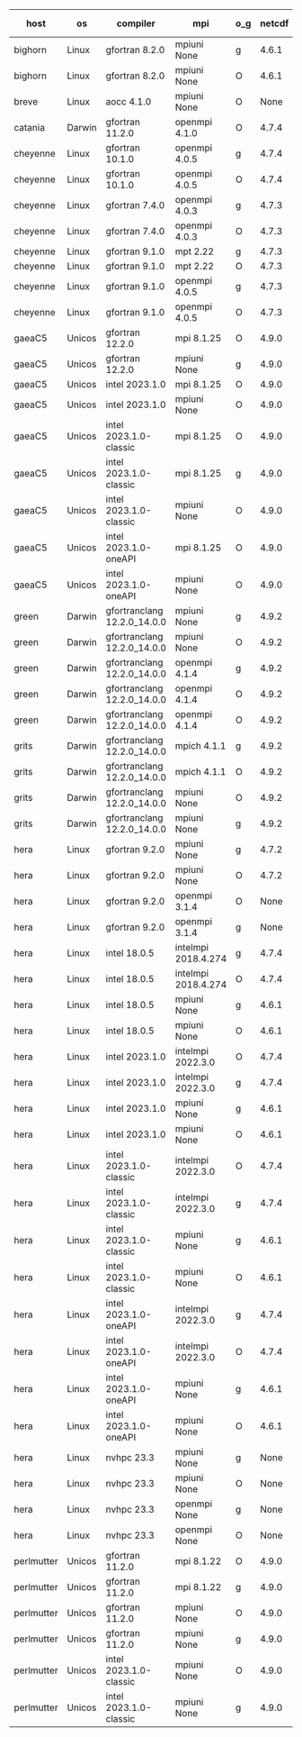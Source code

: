 

| host     | os       | compiler                              | mpi                      | o_g        | netcdf        | build       | u_pass          | u_fail          | s_pass            | s_fail            | e_pass             | e_fail             | nuopc_pass       | nuopc_fail       | artifacts link          |
|----------|----------|---------------------------------------|--------------------------|------------|---------------|-------------|-----------------|-----------------|-------------------|-------------------|--------------------|--------------------|------------------|------------------|-------------------------|
| bighorn | Linux | gfortran 8.2.0 | mpiuni None  | g | 4.6.1  | PASS | 12423 | 0 | 8 | 0 | 44 | 0 | None | None | <a href="https://github.com/esmf-org/esmf-test-artifacts/tree/a154f460218aff043785c1d6b64eed03e869e52f/develop/gfortran/8.2.0/g/mpiuni/None" target="_blank">a154f46</a> | 
| bighorn | Linux | gfortran 8.2.0 | mpiuni None  | O | 4.6.1  | PASS | 12423 | 0 | 8 | 0 | 44 | 0 | None | None | <a href="https://github.com/esmf-org/esmf-test-artifacts/tree/750308c80e2d51663a4b4d3b2a13d2134ed19c5d/develop/gfortran/8.2.0/O/mpiuni/None" target="_blank">750308c</a> | 
| breve | Linux | aocc 4.1.0 | mpiuni None  | O | None  | PASS | None | None | None | None | None | None | None | None | <a href="https://github.com/esmf-org/esmf-test-artifacts/tree/56ac0ac35a76ec0ddddcf2b45f38a93294e7fefe/develop/aocc/4.1.0/O/mpiuni/None" target="_blank">56ac0ac</a> | 
| catania | Darwin | gfortran 11.2.0 | openmpi 4.1.0  | O | 4.7.4  | PASS | 14088 | 3 | 49 | 0 | 81 | 0 | 47 | 0 | <a href="https://github.com/esmf-org/esmf-test-artifacts/tree/ec04ae97317d77d67de2f102b0f476a0ae6e7743/develop/gfortran/11.2.0/O/openmpi/4.1.0" target="_blank">ec04ae9</a> | 
| cheyenne | Linux | gfortran 10.1.0 | openmpi 4.0.5  | g | 4.7.4  | PASS | None | None | None | None | None | None | None | None | <a href="https://github.com/esmf-org/esmf-test-artifacts/tree/2782f6b0d2a9b53d1b90c868ddbc91cfe0f0b19c/develop/gfortran/10.1.0/g/openmpi/4.0.5" target="_blank">2782f6b</a> | 
| cheyenne | Linux | gfortran 10.1.0 | openmpi 4.0.5  | O | 4.7.4  | PASS | None | None | None | None | None | None | None | None | <a href="https://github.com/esmf-org/esmf-test-artifacts/tree/a779f6a077915b4a8e1a6b728a6f18162e33080b/develop/gfortran/10.1.0/O/openmpi/4.0.5" target="_blank">a779f6a</a> | 
| cheyenne | Linux | gfortran 7.4.0 | openmpi 4.0.3  | g | 4.7.3  | PASS | None | None | None | None | None | None | None | None | <a href="https://github.com/esmf-org/esmf-test-artifacts/tree/e81e514507070c127f000b96b64fc6abafa3e91b/develop/gfortran/7.4.0/g/openmpi/4.0.3" target="_blank">e81e514</a> | 
| cheyenne | Linux | gfortran 7.4.0 | openmpi 4.0.3  | O | 4.7.3  | PASS | None | None | None | None | None | None | None | None | <a href="https://github.com/esmf-org/esmf-test-artifacts/tree/02ac7fa6f526f21c20af75b06066926e266129db/develop/gfortran/7.4.0/O/openmpi/4.0.3" target="_blank">02ac7fa</a> | 
| cheyenne | Linux | gfortran 9.1.0 | mpt 2.22  | g | 4.7.3  | PASS | None | None | None | None | None | None | None | None | <a href="https://github.com/esmf-org/esmf-test-artifacts/tree/5545bdf7dcef9cb0895a4f2c290c3f4111d11309/develop/gfortran/9.1.0/g/mpt/2.22" target="_blank">5545bdf</a> | 
| cheyenne | Linux | gfortran 9.1.0 | mpt 2.22  | O | 4.7.3  | PASS | None | None | None | None | None | None | None | None | <a href="https://github.com/esmf-org/esmf-test-artifacts/tree/f0470c6db845e7ba0dcc9a8510f2b3bd7006d9b6/develop/gfortran/9.1.0/O/mpt/2.22" target="_blank">f0470c6</a> | 
| cheyenne | Linux | gfortran 9.1.0 | openmpi 4.0.5  | g | 4.7.3  | PASS | None | None | None | None | None | None | None | None | <a href="https://github.com/esmf-org/esmf-test-artifacts/tree/b1213811ae33840c8b99a04125a909d55aeba6de/develop/gfortran/9.1.0/g/openmpi/4.0.5" target="_blank">b121381</a> | 
| cheyenne | Linux | gfortran 9.1.0 | openmpi 4.0.5  | O | 4.7.3  | PASS | None | None | None | None | None | None | None | None | <a href="https://github.com/esmf-org/esmf-test-artifacts/tree/efe6d493c282239ef6b5c20980e7c11ff0763eed/develop/gfortran/9.1.0/O/openmpi/4.0.5" target="_blank">efe6d49</a> | 
| gaeaC5 | Unicos | gfortran 12.2.0 | mpi 8.1.25  | O | 4.9.0  | PASS | None | None | None | None | None | None | None | None | <a href="https://github.com/esmf-org/esmf-test-artifacts/tree/c7d8ae7b8a3481adc45d3ee19f9ec6e016ed3b50/develop/gfortran/12.2.0/O/mpi/8.1.25" target="_blank">c7d8ae7</a> | 
| gaeaC5 | Unicos | gfortran 12.2.0 | mpiuni None  | g | 4.9.0  | PASS | None | None | None | None | None | None | None | None | <a href="https://github.com/esmf-org/esmf-test-artifacts/tree/03863fc4307ebf6d2886def9cf5430495aea27fc/develop/gfortran/12.2.0/g/mpiuni/None" target="_blank">03863fc</a> | 
| gaeaC5 | Unicos | intel 2023.1.0 | mpi 8.1.25  | O | 4.9.0  | PASS | None | None | None | None | None | None | None | None | <a href="https://github.com/esmf-org/esmf-test-artifacts/tree/25eb8b3430761f1f88826c2b9f99d3f53796c57e/develop/intel/2023.1.0/O/mpi/8.1.25" target="_blank">25eb8b3</a> | 
| gaeaC5 | Unicos | intel 2023.1.0 | mpiuni None  | O | 4.9.0  | PASS | None | None | None | None | None | None | None | None | <a href="https://github.com/esmf-org/esmf-test-artifacts/tree/b90fd36f31e09b277d8fc34596debe4251bfc536/develop/intel/2023.1.0/O/mpiuni/None" target="_blank">b90fd36</a> | 
| gaeaC5 | Unicos | intel 2023.1.0-classic | mpi 8.1.25  | O | 4.9.0  | PASS | None | None | None | None | None | None | None | None | <a href="https://github.com/esmf-org/esmf-test-artifacts/tree/5a8fc82fde0f1619c3aa389634382789b2506177/develop/intel/2023.1.0-classic/O/mpi/8.1.25" target="_blank">5a8fc82</a> | 
| gaeaC5 | Unicos | intel 2023.1.0-classic | mpi 8.1.25  | g | 4.9.0  | PASS | None | None | None | None | None | None | None | None | <a href="https://github.com/esmf-org/esmf-test-artifacts/tree/d72e0706a070c300bd3d7855b88eae8a9e9e93a5/develop/intel/2023.1.0-classic/g/mpi/8.1.25" target="_blank">d72e070</a> | 
| gaeaC5 | Unicos | intel 2023.1.0-classic | mpiuni None  | O | 4.9.0  | PASS | None | None | None | None | None | None | None | None | <a href="https://github.com/esmf-org/esmf-test-artifacts/tree/5dc008170f4b9b5b4b23e0dcbcc7a7ab97759932/develop/intel/2023.1.0-classic/O/mpiuni/None" target="_blank">5dc0081</a> | 
| gaeaC5 | Unicos | intel 2023.1.0-oneAPI | mpi 8.1.25  | O | 4.9.0  | PASS | None | None | None | None | None | None | None | None | <a href="https://github.com/esmf-org/esmf-test-artifacts/tree/3180fccee61cb147d02464ba59af34d2e7fb95bd/develop/intel/2023.1.0-oneAPI/O/mpi/8.1.25" target="_blank">3180fcc</a> | 
| gaeaC5 | Unicos | intel 2023.1.0-oneAPI | mpiuni None  | O | 4.9.0  | PASS | None | None | None | None | None | None | None | None | <a href="https://github.com/esmf-org/esmf-test-artifacts/tree/2878625ecf4d95ded1d45390d1efd1f69f2369af/develop/intel/2023.1.0-oneAPI/O/mpiuni/None" target="_blank">2878625</a> | 
| green | Darwin | gfortranclang 12.2.0_14.0.0 | mpiuni None  | g | 4.9.2  | PASS | 12423 | 0 | 8 | 0 | 44 | 0 | None | None | <a href="https://github.com/esmf-org/esmf-test-artifacts/tree/53a58a041d71244bb1375e27f3fde9719e96b64e/develop/gfortranclang/12.2.0_14.0.0/g/mpiuni/None" target="_blank">53a58a0</a> | 
| green | Darwin | gfortranclang 12.2.0_14.0.0 | mpiuni None  | O | 4.9.2  | PASS | 12423 | 0 | 8 | 0 | 44 | 0 | None | None | <a href="https://github.com/esmf-org/esmf-test-artifacts/tree/2f87e138b7614c016a6f3498d9811acb3e44f7c3/develop/gfortranclang/12.2.0_14.0.0/O/mpiuni/None" target="_blank">2f87e13</a> | 
| green | Darwin | gfortranclang 12.2.0_14.0.0 | openmpi 4.1.4  | g | 4.9.2  | PASS | 14091 | 0 | 49 | 0 | 81 | 0 | 0 | 47 | <a href="https://github.com/esmf-org/esmf-test-artifacts/tree/9bf4054a1611e3650112c4fdb317ac4ad0d21e30/develop/gfortranclang/12.2.0_14.0.0/g/openmpi/4.1.4" target="_blank">9bf4054</a> | 
| green | Darwin | gfortranclang 12.2.0_14.0.0 | openmpi 4.1.4  | O | 4.9.2  | PASS | 14091 | 0 | 49 | 0 | 81 | 0 | 0 | 47 | <a href="https://github.com/esmf-org/esmf-test-artifacts/tree/e2f18ec237610b3f4c8cd4bdfcd9c24fdb99e61d/develop/gfortranclang/12.2.0_14.0.0/O/openmpi/4.1.4" target="_blank">e2f18ec</a> | 
| green | Darwin | gfortranclang 12.2.0_14.0.0 | openmpi 4.1.4  | O | 4.9.2  | PASS | 14090 | 1 | 49 | 0 | 81 | 0 | 47 | 0 | <a href="https://github.com/esmf-org/esmf-test-artifacts/tree/ad40d9159ca4a0729c31773340d44dc2e2057e81/develop/gfortranclang/12.2.0_14.0.0/O/openmpi/4.1.4" target="_blank">ad40d91</a> | 
| grits | Darwin | gfortranclang 12.2.0_14.0.0 | mpich 4.1.1  | g | 4.9.2  | PASS | 14091 | 0 | 49 | 0 | 81 | 0 | 47 | 0 | <a href="https://github.com/esmf-org/esmf-test-artifacts/tree/9d8d22252e6072c5be4ec3263f8b91236f2149c3/develop/gfortranclang/12.2.0_14.0.0/g/mpich/4.1.1" target="_blank">9d8d222</a> | 
| grits | Darwin | gfortranclang 12.2.0_14.0.0 | mpich 4.1.1  | O | 4.9.2  | PASS | 14091 | 0 | 48 | 1 | 81 | 0 | 47 | 0 | <a href="https://github.com/esmf-org/esmf-test-artifacts/tree/bd9edbf600e758a281d4d9d593020d9f566e2147/develop/gfortranclang/12.2.0_14.0.0/O/mpich/4.1.1" target="_blank">bd9edbf</a> | 
| grits | Darwin | gfortranclang 12.2.0_14.0.0 | mpiuni None  | O | 4.9.2  | PASS | 12423 | 0 | 8 | 0 | 44 | 0 | None | None | <a href="https://github.com/esmf-org/esmf-test-artifacts/tree/597374a652eb629d6ad39890328b9abc389bbbf7/develop/gfortranclang/12.2.0_14.0.0/O/mpiuni/None" target="_blank">597374a</a> | 
| grits | Darwin | gfortranclang 12.2.0_14.0.0 | mpiuni None  | g | 4.9.2  | PASS | 12423 | 0 | 8 | 0 | 44 | 0 | None | None | <a href="https://github.com/esmf-org/esmf-test-artifacts/tree/eff06f1bf5a757ba775879ef75945ccf78db47ac/develop/gfortranclang/12.2.0_14.0.0/g/mpiuni/None" target="_blank">eff06f1</a> | 
| hera | Linux | gfortran 9.2.0 | mpiuni None  | g | 4.7.2  | PASS | 12423 | 0 | 8 | 0 | 44 | 0 | None | None | <a href="https://github.com/esmf-org/esmf-test-artifacts/tree/5d8dee98775bd51f105d2ccd742660d15eb6457f/develop/gfortran/9.2.0/g/mpiuni/None" target="_blank">5d8dee9</a> | 
| hera | Linux | gfortran 9.2.0 | mpiuni None  | O | 4.7.2  | PASS | 12423 | 0 | 8 | 0 | 44 | 0 | None | None | <a href="https://github.com/esmf-org/esmf-test-artifacts/tree/18fcf0cf170478882016d987c86f323162c6449a/develop/gfortran/9.2.0/O/mpiuni/None" target="_blank">18fcf0c</a> | 
| hera | Linux | gfortran 9.2.0 | openmpi 3.1.4  | O | None  | PASS | None | None | None | None | None | None | None | None | <a href="https://github.com/esmf-org/esmf-test-artifacts/tree/0090ac505c089c5ad7a470e86c51d1cb07ac56e8/develop/gfortran/9.2.0/O/openmpi/3.1.4" target="_blank">0090ac5</a> | 
| hera | Linux | gfortran 9.2.0 | openmpi 3.1.4  | g | None  | PASS | None | None | None | None | None | None | None | None | <a href="https://github.com/esmf-org/esmf-test-artifacts/tree/770d53761a2b39c522d4317522a5a9d5e06121b7/develop/gfortran/9.2.0/g/openmpi/3.1.4" target="_blank">770d537</a> | 
| hera | Linux | intel 18.0.5 | intelmpi 2018.4.274  | g | 4.7.4  | PASS | None | None | None | None | None | None | None | None | <a href="https://github.com/esmf-org/esmf-test-artifacts/tree/3b0e0c76db160af662b9f09f6832b799e849c984/develop/intel/18.0.5/g/intelmpi/2018.4.274" target="_blank">3b0e0c7</a> | 
| hera | Linux | intel 18.0.5 | intelmpi 2018.4.274  | O | 4.7.4  | PASS | None | None | None | None | None | None | None | None | <a href="https://github.com/esmf-org/esmf-test-artifacts/tree/f283447112c9d9e6c16a73a3d05a14ed18cf6f23/develop/intel/18.0.5/O/intelmpi/2018.4.274" target="_blank">f283447</a> | 
| hera | Linux | intel 18.0.5 | mpiuni None  | g | 4.6.1  | PASS | 12423 | 0 | 8 | 0 | 44 | 0 | None | None | <a href="https://github.com/esmf-org/esmf-test-artifacts/tree/cf61d2bb0b11e88a18d3a0430f113e77d427e91c/develop/intel/18.0.5/g/mpiuni/None" target="_blank">cf61d2b</a> | 
| hera | Linux | intel 18.0.5 | mpiuni None  | O | 4.6.1  | PASS | None | None | None | None | None | None | None | None | <a href="https://github.com/esmf-org/esmf-test-artifacts/tree/78d7a115f01e99cfb748238357640d35d3065045/develop/intel/18.0.5/O/mpiuni/None" target="_blank">78d7a11</a> | 
| hera | Linux | intel 2023.1.0 | intelmpi 2022.3.0  | O | 4.7.4  | PASS | None | None | None | None | None | None | None | None | <a href="https://github.com/esmf-org/esmf-test-artifacts/tree/d35765e2d1a8646a66339e2324f7d6cd3313b373/develop/intel/2023.1.0/O/intelmpi/2022.3.0" target="_blank">d35765e</a> | 
| hera | Linux | intel 2023.1.0 | intelmpi 2022.3.0  | g | 4.7.4  | PASS | None | None | None | None | None | None | None | None | <a href="https://github.com/esmf-org/esmf-test-artifacts/tree/55a5e992eb90f3a0571de147cb44f646cc50b008/develop/intel/2023.1.0/g/intelmpi/2022.3.0" target="_blank">55a5e99</a> | 
| hera | Linux | intel 2023.1.0 | mpiuni None  | g | 4.6.1  | PASS | 12423 | 0 | 8 | 0 | 44 | 0 | None | None | <a href="https://github.com/esmf-org/esmf-test-artifacts/tree/7ef2aa825607ee1b7ad1376fb10b04bc683272fb/develop/intel/2023.1.0/g/mpiuni/None" target="_blank">7ef2aa8</a> | 
| hera | Linux | intel 2023.1.0 | mpiuni None  | O | 4.6.1  | PASS | 12423 | 0 | 8 | 0 | 44 | 0 | None | None | <a href="https://github.com/esmf-org/esmf-test-artifacts/tree/098106c0850445b584ac5ec75cddadd173a968f7/develop/intel/2023.1.0/O/mpiuni/None" target="_blank">098106c</a> | 
| hera | Linux | intel 2023.1.0-classic | intelmpi 2022.3.0  | O | 4.7.4  | PASS | None | None | None | None | None | None | None | None | <a href="https://github.com/esmf-org/esmf-test-artifacts/tree/809f2be374c84e9149519b19fee4ece46976a2b8/develop/intel/2023.1.0-classic/O/intelmpi/2022.3.0" target="_blank">809f2be</a> | 
| hera | Linux | intel 2023.1.0-classic | intelmpi 2022.3.0  | g | 4.7.4  | PASS | None | None | None | None | None | None | None | None | <a href="https://github.com/esmf-org/esmf-test-artifacts/tree/aaefc4062175889058da6cb449fb4c3289ec88c6/develop/intel/2023.1.0-classic/g/intelmpi/2022.3.0" target="_blank">aaefc40</a> | 
| hera | Linux | intel 2023.1.0-classic | mpiuni None  | g | 4.6.1  | PASS | None | None | None | None | None | None | None | None | <a href="https://github.com/esmf-org/esmf-test-artifacts/tree/6030e2c49a08ba3eed7fd29ac7016986c9c822e8/develop/intel/2023.1.0-classic/g/mpiuni/None" target="_blank">6030e2c</a> | 
| hera | Linux | intel 2023.1.0-classic | mpiuni None  | O | 4.6.1  | PASS | 12423 | 0 | 8 | 0 | 44 | 0 | None | None | <a href="https://github.com/esmf-org/esmf-test-artifacts/tree/f5d41014129c428154ac6b315f33899ffa48ab70/develop/intel/2023.1.0-classic/O/mpiuni/None" target="_blank">f5d4101</a> | 
| hera | Linux | intel 2023.1.0-oneAPI | intelmpi 2022.3.0  | g | 4.7.4  | PASS | None | None | None | None | None | None | None | None | <a href="https://github.com/esmf-org/esmf-test-artifacts/tree/d9ac1d9476723375134938110b721901fd957615/develop/intel/2023.1.0-oneAPI/g/intelmpi/2022.3.0" target="_blank">d9ac1d9</a> | 
| hera | Linux | intel 2023.1.0-oneAPI | intelmpi 2022.3.0  | O | 4.7.4  | FAIL | None | None | None | None | None | None | None | None | <a href="https://github.com/esmf-org/esmf-test-artifacts/tree/1e3522fae488b1e6f3466b01be037776ffd331e3/develop/intel/2023.1.0-oneAPI/O/intelmpi/2022.3.0" target="_blank">1e3522f</a> | 
| hera | Linux | intel 2023.1.0-oneAPI | mpiuni None  | g | 4.6.1  | PASS | None | None | None | None | None | None | None | None | <a href="https://github.com/esmf-org/esmf-test-artifacts/tree/1c1bba0fb55408f16b363109c5eeaaa87ac24b65/develop/intel/2023.1.0-oneAPI/g/mpiuni/None" target="_blank">1c1bba0</a> | 
| hera | Linux | intel 2023.1.0-oneAPI | mpiuni None  | O | 4.6.1  | FAIL | None | None | None | None | None | None | None | None | <a href="https://github.com/esmf-org/esmf-test-artifacts/tree/163422421fb59fd25395793a2da0a05437373c2e/develop/intel/2023.1.0-oneAPI/O/mpiuni/None" target="_blank">1634224</a> | 
| hera | Linux | nvhpc 23.3 | mpiuni None  | g | None  | PASS | None | None | None | None | None | None | None | None | <a href="https://github.com/esmf-org/esmf-test-artifacts/tree/8652608c0e8b2ac3af6c8a7f741236a0a3b14553/develop/nvhpc/23.3/g/mpiuni/None" target="_blank">8652608</a> | 
| hera | Linux | nvhpc 23.3 | mpiuni None  | O | None  | PASS | None | None | None | None | None | None | None | None | <a href="https://github.com/esmf-org/esmf-test-artifacts/tree/4fdbe0335fae13b5bc4d365da26c2b734cba25a9/develop/nvhpc/23.3/O/mpiuni/None" target="_blank">4fdbe03</a> | 
| hera | Linux | nvhpc 23.3 | openmpi None  | g | None  | PASS | None | None | None | None | None | None | None | None | <a href="https://github.com/esmf-org/esmf-test-artifacts/tree/a5030109dc5becbef4e3b0b8da46d4747e0f8c29/develop/nvhpc/23.3/g/openmpi/None" target="_blank">a503010</a> | 
| hera | Linux | nvhpc 23.3 | openmpi None  | O | None  | PASS | None | None | None | None | None | None | None | None | <a href="https://github.com/esmf-org/esmf-test-artifacts/tree/35a709356af7fc0dca0519c9df8b0c6b4eb87750/develop/nvhpc/23.3/O/openmpi/None" target="_blank">35a7093</a> | 
| perlmutter | Unicos | gfortran 11.2.0 | mpi 8.1.22  | O | 4.9.0  | PASS | None | None | None | None | None | None | None | None | <a href="https://github.com/esmf-org/esmf-test-artifacts/tree/cd79650c78e1adf7bd1827973d8072a8d4b112a3/develop/gfortran/11.2.0/O/mpi/8.1.22" target="_blank">cd79650</a> | 
| perlmutter | Unicos | gfortran 11.2.0 | mpi 8.1.22  | g | 4.9.0  | PASS | None | None | None | None | None | None | None | None | <a href="https://github.com/esmf-org/esmf-test-artifacts/tree/4109c848db81dcc91c0de790a1b7e6db37015675/develop/gfortran/11.2.0/g/mpi/8.1.22" target="_blank">4109c84</a> | 
| perlmutter | Unicos | gfortran 11.2.0 | mpiuni None  | O | 4.9.0  | PASS | None | None | None | None | None | None | None | None | <a href="https://github.com/esmf-org/esmf-test-artifacts/tree/24ba85348e39650c3b57aa25b9bc44ef4d0ac98a/develop/gfortran/11.2.0/O/mpiuni/None" target="_blank">24ba853</a> | 
| perlmutter | Unicos | gfortran 11.2.0 | mpiuni None  | g | 4.9.0  | PASS | None | None | None | None | None | None | None | None | <a href="https://github.com/esmf-org/esmf-test-artifacts/tree/5561cd012bfbde3d0e6d773b0c34a2757a161fcd/develop/gfortran/11.2.0/g/mpiuni/None" target="_blank">5561cd0</a> | 
| perlmutter | Unicos | intel 2023.1.0-classic | mpiuni None  | O | 4.9.0  | PASS | None | None | None | None | None | None | None | None | <a href="https://github.com/esmf-org/esmf-test-artifacts/tree/9a33cc97c9c4b5167e4cef8d60d534a65e73d02f/develop/intel/2023.1.0-classic/O/mpiuni/None" target="_blank">9a33cc9</a> | 
| perlmutter | Unicos | intel 2023.1.0-classic | mpiuni None  | g | 4.9.0  | PASS | None | None | None | None | None | None | None | None | <a href="https://github.com/esmf-org/esmf-test-artifacts/tree/70afee2467145531c23ab27674a335c49b527896/develop/intel/2023.1.0-classic/g/mpiuni/None" target="_blank">70afee2</a> | 
